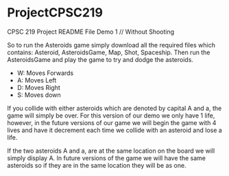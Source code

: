 # ProjectCPSC219
CPSC 219 Project
README File Demo 1 // Without Shooting

So to run the Asteroids game simply download all the required files which contains: Asteroid, AsteroidsGame, Map, Shot, Spaceship. Then run the AsteroidsGame and play the game to try and dodge the asteroids. 
- W: Moves Forwards
- A: Moves Left
- D: Moves Right
- S: Moves down

If you collide with either asteroids which are denoted by capital A and a, the game will simply be over. For this version of our demo we only have 1 life, however, in the future versions of our game we will begin the game with 4 lives and have it decrement each time we collide with an asteroid and lose a life. 

If the two asteroids A and a, are at the same location on the board we will simply display A. In future versions of the game we will have the same asteroids so if they are in the same location they will be as one.
